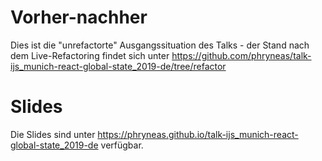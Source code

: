 # Vorher-nachher

Dies ist die "unrefactorte" Ausgangssituation des Talks - der Stand nach dem Live-Refactoring findet sich unter https://github.com/phryneas/talk-ijs_munich-react-global-state_2019-de/tree/refactor


# Slides

Die Slides sind unter https://phryneas.github.io/talk-ijs_munich-react-global-state_2019-de verfügbar.
